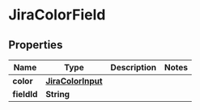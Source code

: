 

# JiraColorField


## Properties

| Name | Type | Description | Notes |
|------------ | ------------- | ------------- | -------------|
|**color** | [**JiraColorInput**](JiraColorInput.md) |  |  |
|**fieldId** | **String** |  |  |



